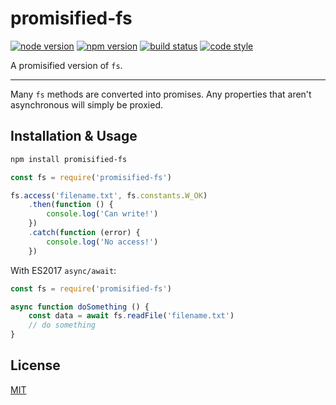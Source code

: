 # promisified-fs

[![node version](https://img.shields.io/badge/node-%3E%3Dv0.12-brightgreen.svg)](https://travis-ci.org/cnlon/promisified-fs)
[![npm version](https://img.shields.io/npm/v/promisified-fs.svg?colorB=brightgreen)](https://www.npmjs.com/package/promisified-fs)
[![build status](https://img.shields.io/travis/cnlon/promisified-fs/master.svg)](https://travis-ci.org/cnlon/promisified-fs)
[![code style](https://img.shields.io/badge/code%20style-standard-brightgreen.svg)](http://standardjs.com)

A promisified version of `fs`.

<hr>

Many `fs` methods are converted into promises.
Any properties that aren't asynchronous will simply be proxied.

## Installation & Usage

```bash
npm install promisified-fs
```

```javascript
const fs = require('promisified-fs')

fs.access('filename.txt', fs.constants.W_OK)
    .then(function () {
        console.log('Can write!')
    })
    .catch(function (error) {
        console.log('No access!')
    })
```

With ES2017 `async/await`:

```javascript
const fs = require('promisified-fs')

async function doSomething () {
    const data = await fs.readFile('filename.txt')
    // do something
}
```

## License

[MIT](https://github.com/cnlon/promisified-fs/blob/master/LICENSE)

